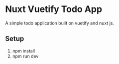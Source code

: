 # Nuxt Vuetify Todo App

A simple todo application built on vuetify and nuxt js.

## Setup

1. npm install
2. npm run dev
